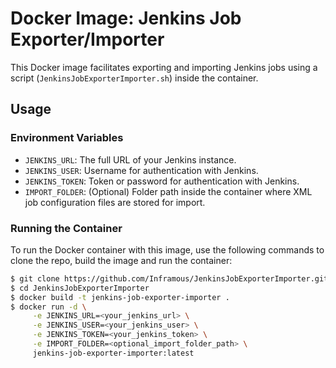 # Docker Image: Jenkins Job Exporter/Importer

This Docker image facilitates exporting and importing Jenkins jobs using a script (`JenkinsJobExporterImporter.sh`) inside the container.

## Usage

### Environment Variables

- `JENKINS_URL`: The full URL of your Jenkins instance.
- `JENKINS_USER`: Username for authentication with Jenkins.
- `JENKINS_TOKEN`: Token or password for authentication with Jenkins.
- `IMPORT_FOLDER`: (Optional) Folder path inside the container where XML job configuration files are stored for import.

### Running the Container

To run the Docker container with this image, use the following commands to clone the repo, build the image and run the container:

```bash
$ git clone https://github.com/Inframous/JenkinsJobExporterImporter.git
$ cd JenkinsJobExporterImporter
$ docker build -t jenkins-job-exporter-importer .
$ docker run -d \
     -e JENKINS_URL=<your_jenkins_url> \
     -e JENKINS_USER=<your_jenkins_user> \
     -e JENKINS_TOKEN=<your_jenkins_token> \
     -e IMPORT_FOLDER=<optional_import_folder_path> \
     jenkins-job-exporter-importer:latest
